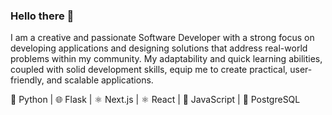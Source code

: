 ### Hello there 👋

I am a creative and passionate Software Developer with a strong focus on developing applications and designing solutions that address real-world problems within my community. My adaptability and quick learning abilities, coupled with solid development skills, equip me to create practical, user-friendly, and scalable applications.

🐍 Python | 🌐 Flask | ⚛️ Next.js | ⚛️ React | 📜 JavaScript | 🐘 PostgreSQL

<!--
**Shaheer-Ahmd/Shaheer-Ahmd** is a ✨ _special_ ✨ repository because its `README.md` (this file) appears on your GitHub profile.

Here are some ideas to get you started:

- 🔭 I’m currently working on ...
- 🌱 I’m currently learning ...
- 👯 I’m looking to collaborate on ...
- 🤔 I’m looking for help with ...
- 💬 Ask me about ...
- 📫 How to reach me: ...
- 😄 Pronouns: ...
- ⚡ Fun fact: ...
-->
